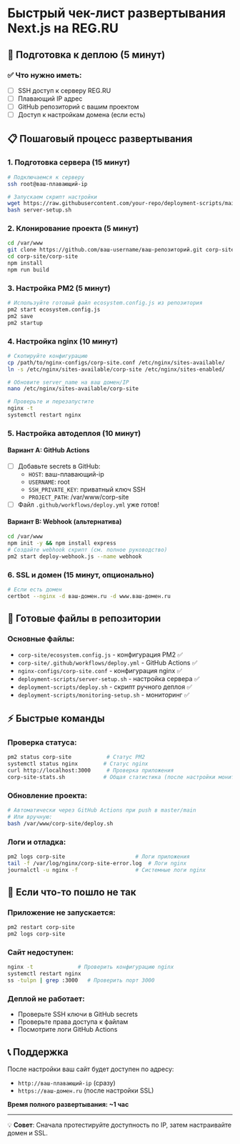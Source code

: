 # Быстрый чек-лист развертывания Next.js на REG.RU

## 🚀 Подготовка к деплою (5 минут)

### ✅ Что нужно иметь:
- [ ] SSH доступ к серверу REG.RU
- [ ] Плавающий IP адрес
- [ ] GitHub репозиторий с вашим проектом
- [ ] Доступ к настройкам домена (если есть)

## 📋 Пошаговый процесс развертывания

### 1. Подготовка сервера (15 минут)
```bash
# Подключаемся к серверу
ssh root@ваш-плавающий-ip

# Запускаем скрипт настройки
wget https://raw.githubusercontent.com/your-repo/deployment-scripts/main/server-setup.sh
bash server-setup.sh
```

### 2. Клонирование проекта (5 минут)
```bash
cd /var/www
git clone https://github.com/ваш-username/ваш-репозиторий.git corp-site
cd corp-site/corp-site
npm install
npm run build
```

### 3. Настройка PM2 (5 минут)
```bash
# Используйте готовый файл ecosystem.config.js из репозитория
pm2 start ecosystem.config.js
pm2 save
pm2 startup
```

### 4. Настройка nginx (10 минут)
```bash
# Скопируйте конфигурацию
cp /path/to/nginx-configs/corp-site.conf /etc/nginx/sites-available/
ln -s /etc/nginx/sites-available/corp-site /etc/nginx/sites-enabled/

# Обновите server_name на ваш домен/IP
nano /etc/nginx/sites-available/corp-site

# Проверьте и перезапустите
nginx -t
systemctl restart nginx
```

### 5. Настройка автодеплоя (10 минут)

#### Вариант A: GitHub Actions
- [ ] Добавьте secrets в GitHub:
  - `HOST`: ваш-плавающий-ip
  - `USERNAME`: root  
  - `SSH_PRIVATE_KEY`: приватный ключ SSH
  - `PROJECT_PATH`: /var/www/corp-site
- [ ] Файл `.github/workflows/deploy.yml` уже готов!

#### Вариант B: Webhook (альтернатива)
```bash
cd /var/www
npm init -y && npm install express
# Создайте webhook скрипт (см. полное руководство)
pm2 start deploy-webhook.js --name webhook
```

### 6. SSL и домен (15 минут, опционально)
```bash
# Если есть домен
certbot --nginx -d ваш-домен.ru -d www.ваш-домен.ru
```

## 🔧 Готовые файлы в репозитории

### Основные файлы:
- `corp-site/ecosystem.config.js` - конфигурация PM2 ✅
- `corp-site/.github/workflows/deploy.yml` - GitHub Actions ✅
- `nginx-configs/corp-site.conf` - конфигурация nginx ✅
- `deployment-scripts/server-setup.sh` - настройка сервера ✅
- `deployment-scripts/deploy.sh` - скрипт ручного деплоя ✅
- `deployment-scripts/monitoring-setup.sh` - мониторинг ✅

## ⚡ Быстрые команды

### Проверка статуса:
```bash
pm2 status corp-site           # Статус PM2
systemctl status nginx        # Статус nginx  
curl http://localhost:3000     # Проверка приложения
corp-site-stats.sh            # Общая статистика (после настройки мониторинга)
```

### Обновление проекта:
```bash
# Автоматически через GitHub Actions при push в master/main
# Или вручную:
bash /var/www/corp-site/deploy.sh
```

### Логи и отладка:
```bash
pm2 logs corp-site                      # Логи приложения
tail -f /var/log/nginx/corp-site-error.log  # Логи nginx
journalctl -u nginx -f                  # Системные логи nginx
```

## 🚨 Если что-то пошло не так

### Приложение не запускается:
```bash
pm2 restart corp-site
pm2 logs corp-site
```

### Сайт недоступен:
```bash
nginx -t              # Проверить конфигурацию nginx
systemctl restart nginx
ss -tulpn | grep :3000   # Проверить порт 3000
```

### Деплой не работает:
- Проверьте SSH ключи в GitHub secrets
- Проверьте права доступа к файлам
- Посмотрите логи GitHub Actions

## 📞 Поддержка

После настройки ваш сайт будет доступен по адресу:
- `http://ваш-плавающий-ip` (сразу)
- `https://ваш-домен.ru` (после настройки SSL)

**Время полного развертывания: ~1 час**

---

💡 **Совет**: Сначала протестируйте доступность по IP, затем настраивайте домен и SSL.
